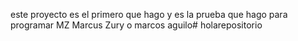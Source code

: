 este proyecto es el primero que hago y es la prueba que hago para programar
MZ
Marcus Zury o marcos aguilo# holarepositorio

